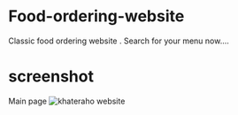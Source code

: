 # Food-ordering-website
Classic food ordering website . Search for your menu now....



# screenshot
Main page 
![khateraho website](https://github.com/kartik432/Food-ordering-website/assets/80540292/fca60a5b-2444-4c25-99bf-9d63d8d3df99)

